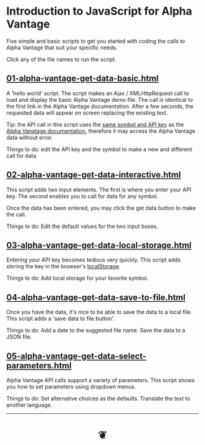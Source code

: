 
# Introduction to JavaScript for Alpha Vantage

Five simple and basic scripts to get you started with coding the calls to Alpha Vantage that suit your specific needs.

Click any of the file names to run the script.

##	[01-alpha-vantage-get-data-basic.html]( #intro-to-javascript-for-alpha-vantage/01-alpha-vantage-get-data-basic.html )

A 'hello world' script. The script makes an Ajax / XMLHttpRequest call to load and display the basic Alpha Vantage demo file.
The call is identical to the first link in the Alpha Vantage documentation. After a few seconds, the requested data will appear on screen replacing the existing text.

Tip: the API call in this script uses the [same symbol and API key]( https://github.com/prediqtiv/alpha-vantage-cookbook/blob/master/intro-to-javascript-for-alpha-vantage/01-alpha-vantage-get-data-basic.html#L43 ) as the [Alpha Vanatage documentation]( https://www.alphavantage.co/documentation/ ), therefore it may access the Alpha Vantage data without error.

Things to do: edit the API key and the symbol to make a new and different call for data


## [02-alpha-vantage-get-data-interactive.html]( #intro-to-javascript-for-alpha-vantage/02-alpha-vantage-get-data-interactive.html )

This script adds two input elements. The first is where you enter your API key. The second enables you to call for data for any symbol.

Once the data has been entered, you may click the get data button to make the call.

Things to do: Edit the default values for the two input boxes.


## [03-alpha-vantage-get-data-local-storage.html]( #intro-to-javascript-for-alpha-vantage/03-alpha-vantage-get-data-local-storage.html )

Entering your API key  becomes tedious very quickly. This script adds storing the key in the browser's [localStorage]( https://developer.mozilla.org/en-US/docs/Web/API/Window/localStorage ).

Things to do: Add local storage for your favorite symbol.


## [04-alpha-vantage-get-data-save-to-file.html]( #intro-to-javascript-for-alpha-vantage/04-alpha-vantage-get-data-save-to-file.html )

Once you have the data, it's nice to be able to save the data to a local file. This script adds a 'save data to file button'.

Things to do: Add a date to the suggested file name. Save the data to a JSON file.


## [05-alpha-vantage-get-data-select-parameters.html](#intro-to-javascript-for-alpha-vantage/05-alpha-vantage-get-data-select-parameters.html )

Alpha Vantage API calls support a variety of parameters. This script shows you how to set parameters using dropdown menus.

Things to do: Set alternative choices as the defaults. Translate the text to another language.

***

# <center><a href=javascript:window.scrollTo(0,0); style=text-decoration:none; > ❦ </a></center>


